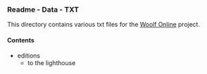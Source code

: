 ### Readme - Data - TXT

This directory contains various txt files for the [Woolf Online](http://www.woolfonline.com) project.

#### Contents
* editions
  * to the lighthouse
